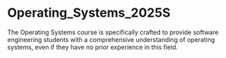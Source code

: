 # Operating_Systems_2025S
The Operating Systems course is specifically crafted to provide software engineering students with a comprehensive understanding of operating systems, even if they have no prior experience in this field.
